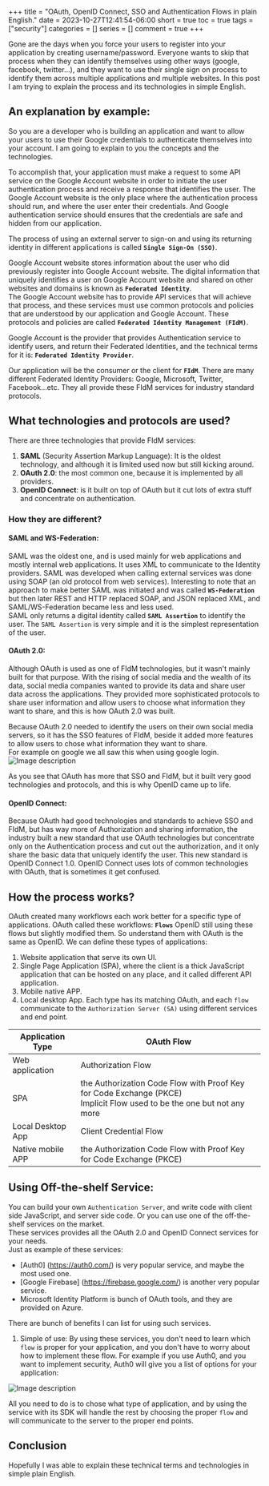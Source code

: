 +++
title = "OAuth, OpenID Connect, SSO and Authentication Flows in plain English."
date = 2023-10-27T12:41:54-06:00
short = true
toc = true
tags = ["security"]
categories = []
series = []
comment = true
+++

Gone are the days when you force your users to register into your application by creating username/password.
Everyone wants to skip that process when they can identify themselves using other ways (google, facebook, twitter…), and they want to use their single sign on process to identify them across multiple applications and multiple websites.
In this post I am trying to explain the process and its technologies in simple English.

## An explanation by example:
So you are a developer who is building an application and want to allow your users to use their Google credentials to authenticate themselves into your account.
I am going to explain to you the concepts and the technologies.  

To accomplish that, your application must make a request to some API service on the Google Account website in order to initiate the user authentication process and receive a response that identifies the user.
The Google Account website is the only place where the authentication process should run, and where the user enter their credentials. And Google authentication service should ensures that the credentials are safe and hidden from our application.  

The process of using an external server to sign-on and using its returning identity in different applications is called **`Single Sign-On (SSO)`**.  

Google Account website stores information about the user who did previously register into Google Account website. The digital information that uniquely identifies a user on Google Account website and shared on other websites and domains is known as **`Federated Identity`**.  
The Google Account website has to provide API services that will achieve that process, and these services must use common protocols and policies that are understood by our application and Google Account. These protocols and policies are called **`Federated Identity Management (FIdM)`**. 

Google Account is the provider that provides Authentication service to identify users, and return their Federated Identities, and the technical terms for it is: **`Federated Identity Provider`**.  

Our application will be the consumer or the client for **`FIdM`**.
There are many different Federated Identity Providers: Google, Microsoft, Twitter, Facebook…etc. They all provide these FIdM services for industry standard protocols.

## What technologies and protocols are used?

There are three technologies that provide FIdM services:
1. **SAML** (Security Assertion Markup Language):  It is the oldest technology, and although it is limited used now but still kicking around.
2. **OAuth 2.0**: the most common one, because it is implemented by all providers.
3. **OpenID Connect**: is it built on top of OAuth but it cut lots of extra stuff and concentrate on authentication. 


### How they are different?

#### SAML and WS-Federation:
SAML was the oldest one, and is used mainly for web applications and mostly internal web applications. It uses XML to communicate to the Identity providers. SAML was developed when calling external services was done using SOAP (an old protocol from web services). 
Interesting to note that an approach to make better SAML was initiated and was called **`WS-Federation`** but then later REST and HTTP replaced SOAP, and JSON replaced XML, and SAML/WS-Federation became less and less used.  
SAML only returns a digital identity called **`SAML Assertion`** to identify the user. The `SAML Assertion` is very simple and it is the simplest representation of the user.  


#### OAuth 2.0:
Although OAuth is used as one of FIdM technologies, but it wasn't mainly built for that purpose.
With the rising of social media and the wealth of its data, social media companies wanted to provide its data and share user data across the applications.
They provided more sophisticated protocols to share user information and allow users to choose what information they want to share, and this is how OAuth 2.0 was built.

Because OAuth 2.0 needed to identify the users on their own social media servers, so it has the SSO features of FIdM, beside it added more features to allow users to chose what information they want to share.  
For example on google we all saw this when using google login.
![Image description](https://dev-to-uploads.s3.amazonaws.com/uploads/articles/ngm47aure1o2jr0ta3ac.png)

As you see that OAuth has more that SSO and FIdM, but it built very good technologies and protocols, and this is why OpenID came up to life.

#### OpenID Connect:

Because OAuth had good technologies and standards to achieve SSO and FIdM, but has way more of Authorization and sharing information, the industry built a new standard that use OAuth technologies but concentrate only on the Authentication process and cut out the authorization, and it only share the basic data that uniquely identify the user. This new standard is OpenID Connect 1.0.
OpenID Connect uses lots of common technologies with OAuth, that is sometimes it get confused.

## How the process works?

OAuth created many workflows each work better for a specific type of applications. OAuth called these workflows: **`Flows`** 
OpenID still using these flows but slightly modified them. So understand them with OAuth is the same as OpenID.
We can define these types of applications:

1. Website application that serve its own UI.
2. Single Page Application (SPA), where the client is a thick JavaScript application that can be hosted on any place, and it called different API application.
3. Mobile native APP.
4. Local desktop App.
Each type has its matching OAuth, and each `flow` communicate to the `Authorization Server (SA)` using different services and end point.

| Application Type | OAuth Flow |
| ----- | ----- |
| Web application | Authorization Flow |
| SPA | the Authorization Code Flow with Proof Key for Code Exchange (PKCE) <br> Implicit Flow used to be the one but not any more |
| Local Desktop App | Client Credential Flow |
| Native mobile APP | the Authorization Code Flow with Proof Key for Code Exchange (PKCE) |

## Using Off-the-shelf Service:
You can build your own `Authentication Server`, and write code with client side JavaScript, and server side code. Or you can use one of the off-the-shelf services on the market.  
These services provides all the OAuth 2.0 and OpenID Connect services for your needs.   
Just as example of these services:  
* [Auth0] (https://auth0.com/) is very popular service, and maybe the most used one.
* [Google Firebase] (https://firebase.google.com/) is another very popular service.
* Microsoft Identity Platform is bunch of OAuth tools, and they are provided on Azure.

There are bunch of benefits I can list for using such services.  
1. Simple of use:  By using these services, you don't need to learn which `flow` is proper for your application, and you don't have to worry about how to implement these flow. For example if you use Auth0, and you want to implement security, Auth0 will give you a list of options for your application:

![Image description](https://dev-to-uploads.s3.amazonaws.com/uploads/articles/rv72wxytprr15mcot4vq.png)

All you need to do is to chose what type of application, and by using the service with its SDK will handle the rest by choosing the proper `flow` and will communicate to the server to the proper end points.  

## Conclusion
Hopefully I was able to explain these technical terms and technologies in simple plain English.

